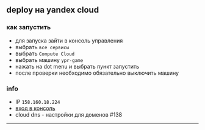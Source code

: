 ## deploy на yandex cloud



### как запустить

- для запуска зайти в консоль управления
- выбрать `все сервисы`
- выбрать `Compute Cloud`
- выбрать машину `ypr-game`
- нажать на dot menu и выбрать пункт запустить
- после проверки необходимо обязательно выключить машину

### info

- IP `158.160.18.224`
- [вход в консоль](https://console.cloud.yandex.ru)
- cloud dns - настройки для доменов #138

---
